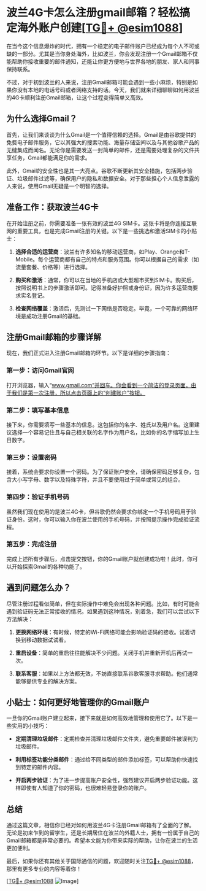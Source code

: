 # 波兰4G卡怎么注册gmail邮箱？轻松搞定海外账户创建[[TG💪+ @esim1088](https://t.me/s/esim1088)]

在当今这个信息爆炸的时代，拥有一个稳定的电子邮件账户已经成为每个人不可或缺的一部分。尤其是当你身处海外，比如波兰，你会发现注册一个Gmail邮箱不仅能帮助你接收重要的邮件通知，还能让你更方便地与世界各地的朋友、家人和同事保持联系。

不过，对于初到波兰的人来说，注册Gmail邮箱可能会遇到一些小麻烦，特别是如果你没有本地的电话号码或者网络支持的话。今天，我们就来详细聊聊如何用波兰的4G卡顺利注册Gmail邮箱，让这个过程变得简单又高效。

## 为什么选择Gmail？

首先，让我们来谈谈为什么Gmail是一个值得信赖的选择。Gmail是由谷歌提供的免费电子邮件服务，它以其强大的搜索功能、海量存储空间以及与其他谷歌产品的无缝集成而闻名。无论你是需要发送一封简单的邮件，还是需要处理复杂的文件共享任务，Gmail都能满足你的需求。

此外，Gmail的安全性也是其一大亮点。谷歌不断更新其安全措施，包括两步验证、垃圾邮件过滤等，确保用户的隐私和数据安全。对于那些担心个人信息泄露的人来说，使用Gmail无疑是一个明智的选择。

## 准备工作：获取波兰4G卡

在开始注册之前，你需要准备一张有效的波兰4G SIM卡。这张卡将是你连接互联网的重要工具，也是完成Gmail注册的关键。以下是一些挑选和激活SIM卡的小贴士：

1. **选择合适的运营商**：波兰有许多知名的移动运营商，如Play、Orange和T-Mobile。每个运营商都有自己的特点和服务范围。你可以根据自己的需求（如流量套餐、价格等）进行选择。
   
2. **购买和激活**：通常，你可以在当地的手机店或大型超市买到SIM卡。购买后，按照说明书上的步骤激活即可。记得准备好护照或身份证，因为许多运营商要求实名登记。

3. **检查网络覆盖**：激活后，先测试一下网络是否稳定。毕竟，一个可靠的网络环境是成功注册Gmail的基础。

## 注册Gmail邮箱的步骤详解

现在，我们正式进入注册Gmail邮箱的环节。以下是详细的步骤指南：

### 第一步：访问Gmail官网

打开浏览器，输入“www.gmail.com”并回车。你会看到一个简洁的登录页面。由于我们是第一次注册，所以点击页面上的“创建账户”按钮。

### 第二步：填写基本信息

接下来，你需要填写一些基本的信息。这包括你的名字、姓氏以及用户名。这里建议选择一个容易记住且与自己相关联的名字作为用户名，比如你的名字缩写加上生日数字。

### 第三步：设置密码

接着，系统会要求你设置一个密码。为了保证账户安全，请确保密码足够复杂，包含大小写字母、数字以及特殊字符，并且不要使用过于简单或常见的组合。

### 第四步：验证手机号码

虽然我们现在使用的是波兰4G卡，但谷歌仍然会要求你绑定一个手机号码用于验证身份。这时，你可以输入你在波兰使用的手机号码，并按照提示操作完成验证流程。

### 第五步：完成注册

完成上述所有步骤后，点击提交按钮，你的Gmail账户就创建成功啦！此时，你可以开始探索Gmail的各种功能了。

## 遇到问题怎么办？

尽管注册过程看似简单，但在实际操作中难免会出现各种问题。比如，有时可能会遇到验证码无法正常接收的情况。如果遇到这种情况，别着急，我们可以尝试以下方法解决：

1. **更换网络环境**：有时候，特定的Wi-Fi网络可能会影响验证码的接收。试着切换到移动数据试试看。
   
2. **重启设备**：简单的重启往往能解决不少问题。关闭手机并重新开机后再试一次。

3. **联系客服**：如果以上方法都无效，不妨直接联系谷歌客服寻求帮助。他们通常能够提供专业的解决方案。

## 小贴士：如何更好地管理你的Gmail账户

一旦你的Gmail账户建立起来，接下来就是如何高效地管理和使用它了。以下是一些实用的小技巧：

- **定期清理垃圾邮件**：定期检查并清理垃圾邮件文件夹，避免重要邮件被误判为垃圾邮件。
  
- **利用标签功能分类邮件**：通过给不同类型的邮件添加标签，可以帮助你快速找到特定的邮件内容。

- **开启两步验证**：为了进一步提高账户安全性，强烈建议开启两步验证功能。这样即使有人知道了你的密码，也很难轻易登录你的账户。

## 总结

通过这篇文章，相信你已经对如何用波兰4G卡注册Gmail邮箱有了全面的了解。无论是初来乍到的留学生，还是长期居住在波兰的外籍人士，拥有一份属于自己的Gmail邮箱都是非常必要的。希望本文能为你带来实际的帮助，让你在波兰的生活更加便利。

最后，如果你还有其他关于国际通信的问题，欢迎随时关注[TG💪+ @esim1088](https://t.me/s/esim1088)，那里有更多专业的内容等着你！

[[TG💪+ @esim1088](https://t.me/s/esim1088) ![Image](https://i.postimg.cc/4NQfJmqS/Snipaste-2025-05-13-00-14-12.png)]
